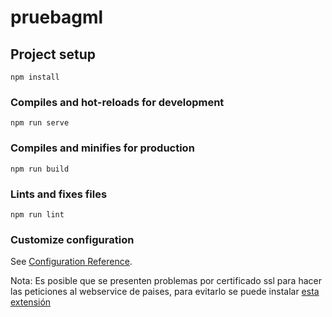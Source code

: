 # pruebagml

## Project setup
```
npm install
```

### Compiles and hot-reloads for development
```
npm run serve
```

### Compiles and minifies for production
```
npm run build
```

### Lints and fixes files
```
npm run lint
```

### Customize configuration
See [Configuration Reference](https://cli.vuejs.org/config/).

Nota: Es posible que se presenten problemas por certificado ssl para hacer las peticiones al webservice de paises,
para evitarlo se puede instalar [esta extensión](https://chrome.google.com/webstore/detail/allow-cors-access-control/lhobafahddgcelffkeicbaginigeejlf/related?hl=es)
